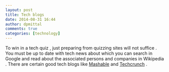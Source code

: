 ```yaml
---
layout: post
title: Tech blogs
date: 2014-08-31 16:44
author: dpmittal
comments: true
categories: [technology]
---
```

To win in a tech quiz , just preparing from quizzing sites will not suffice . You must be up to date with tech news about which you can search in Google and read about the associated persons and companies in Wikipedia . There are certain good tech blogs like <a href="http://mashable.com/tech/" target="_blank">Mashable</a> and <a href="http://techcrunch.com" target="_blank">Techcrunch</a> .
